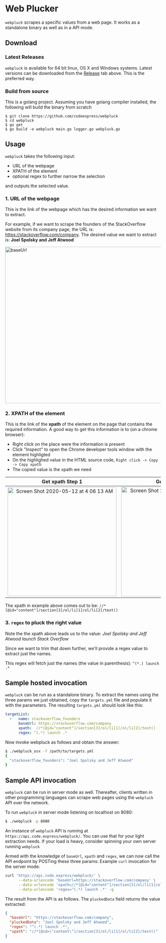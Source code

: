 # Web Plucker

`webpluck` scrapes a specific values from a web page. It works as a standalone
binary as well as in a API mode.

## Download

### Latest Releases
`webpluck` is available for 64 bit linux, OS X and Windows systems.
Latest versions can be downloaded from the
[Release](https://github.com/codeexpress/webpluck/releases) tab above. This is the preferred way.

### Build from source
This is a golang project. Assuming you have golang compiler installed,
the following will build the binary from scratch
```
$ git clone https://github.com/codeexpress/webpluck
$ cd webpluck
$ go get
$ go build -o webpluck main.go logger.go webpluck.go
```

## Usage
`webpluck` takes the following input:
 - URL of the webpage
 - XPATH of the element
 - optional regex to further narrow the selection

and outputs the selected value.

### 1. URL of the webpage
This is the link of the webpage which has the desired information we want to extract.

For example, if we want to scrape the founders of the StackOverflow website from its company page, the URL is:
https://stackoverflow.com/company. The desired value we want to extract is: **Joel Spolsky and Jeff Atwood**

<img width="507" alt="baseUrl" src="https://user-images.githubusercontent.com/14211134/81618604-5335bf00-9405-11ea-8b8c-ddb75e194983.png">

### 2. XPATH of the element
This is the link of the **xpath** of the element on the page that contains the required information. A good way to get this information is to (on a chrome browser):
 - Right click on the place were the information is present
 - Click "Inspect" to open the Chrome developer tools window with the element highligted
 - On the highlighed value in the HTML source code, `Right click -> Copy -> Copy xpath`
 - The copied value is the xpath we need


Get xpath Step 1             |  Get xpath Step 2
:-------------------------:|:-------------------------:
<img width="352" alt="Screen Shot 2020-05-12 at 4 06 13 AM" src="https://user-images.githubusercontent.com/14211134/81619156-8d539080-9406-11ea-99bf-17e9e4da7e87.png" > | <img width="355" alt="Screen Shot 2020-05-12 at 4 08 02 AM" src="https://user-images.githubusercontent.com/14211134/81619157-8e84bd80-9406-11ea-8941-b6c6e0dfab46.png">

The xpath in example above comes out to be: ```//*[@id="content"]/section[3]/ol/li[1]/ol/li[2]/text()```

### 3. `regex` to pluck the right value

Note the the xpath above leads us to the value: *Joel Spolsky and Jeff Atwood launch Stack Overflow*

Since we want to trim that down further, we'll provide a regex value to extract just the names. 

This regex will fetch just the names (the value in parenthesis): 
``` ^(*.) launch .* ```

## Sample hosted invocation

`webpluck` can be run as a standalone binary. To extract the names using the three params we just obtained, copy the `targets.yml` file and populate it with the parameters. The resulting `targets.yml` should look like this:

```yaml
targetList:
  -   name: stackoverflow_founders
      baseUrl: https://stackoverflow.com/company
      xpath:  //*[@id="content"]/section[3]/ol/li[1]/ol/li[2]/text()
      regex: ^(.*) launch .*
```

Now invoke webpluck as follows and obtain the answer:
```bash
$ ./webpluck_osx -f /path/to/targets.yml
{
  "stackoverflow_founders": "Joel Spolsky and Jeff Atwood"
}
```

## Sample API invocation

`webpluck` can be run in server mode as well. Thereafter, clients written in other programming languages can scrape web pages using the `webpluck` API over the network.

To run `webpluck` in server mode listening on localhost on 8080:
```bash
$ ./webpluck -p 8080
```

An instance of `webpluck` API is running at `https://api.code.express/webpluck/`. You can use that for your light extraction needs. If your load is heavy, consider spinning your own server running `webpluck`

Armed with the knowledge of `baseUrl`, `xpath` and `regex`, we can now call the API endpoint by POSTing these three params:
Example `curl` invocation for the server mode:
```bash
curl 'https://api.code.express/webpluck/' \
      --data-urlencode 'baseUrl=https://stackoverflow.com/company' \
      --data-urlencode 'xpath=//*[@id="content"]/section[3]/ol/li[1]/ol/li[2]/text()' \
      --data-urlencode 'regex=^(.*) launch .*' -g
```

The result from the API is as follows. The `pluckedData` field returns the value extracted:
```json
{
  "baseUrl": "https://stackoverflow.com/company",
  "pluckedData": "Joel Spolsky and Jeff Atwood",
  "regex": "^(.*) launch .*",
  "xpath": "//*[@id=\"content\"]/section[3]/ol/li[1]/ol/li[2]/text()"
}
```
